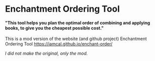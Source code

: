 # Enchantment Ordering Tool

#### "This tool helps you plan the optimal order of combining and applying books, to give you the cheapest possible cost."

This is a mod version of the website (and github project) Enchantment Ordering Tool https://iamcal.github.io/enchant-order/

*I did not make the original, only the mod.*

